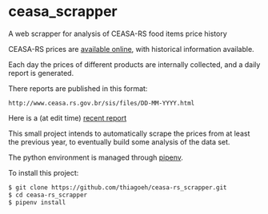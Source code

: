 # ceasa_scrapper
A web scrapper for analysis of CEASA-RS food items price history

CEASA-RS prices are [available online](http://www.ceasa.rs.gov.br/cotacao.php), with historical information available.

Each day the prices of different products are internally collected, and a daily report is generated.

There reports are published in this format:
```
http://www.ceasa.rs.gov.br/sis/files/DD-MM-YYYY.html
```

Here is a (at edit time) [recent report](http://www.ceasa.rs.gov.br/sis/files/27-03-2018.html)


This small project intends to automatically scrape the prices from at least the previous year, to eventually build some analysis of the data set.

The python environment is managed through [pipenv](https://docs.pipenv.org/#install-pipenv-today).

To install this project:
```bash
$ git clone https://github.com/thiagoeh/ceasa-rs_scrapper.git
$ cd ceasa-rs_scrapper
$ pipenv install
```

